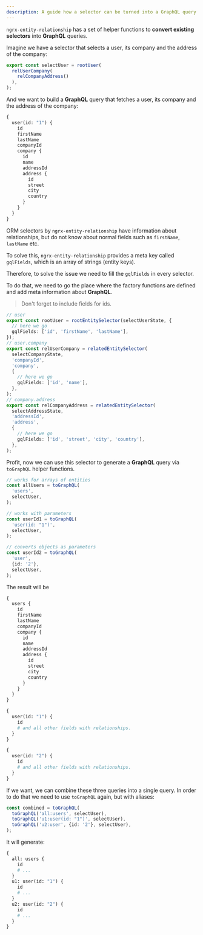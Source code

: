```yaml
---
description: A guide how a selector can be turned into a GraphQL query
---
```


`ngrx-entity-relationship` has a set of helper functions to **convert existing selectors** into **GraphQL** queries.

Imagine we have a selector that selects a user, its company and the address of the company:

```ts
export const selectUser = rootUser(
  relUserCompany(
    relCompanyAddress()
  ),
);
```

And we want to build a **GraphQL** query that fetches a user, its company and the address of the company:

```graphql
{
  user(id: "1") {
    id
    firstName
    lastName
    companyId
    company {
      id
      name
      addressId
      address {
        id
        street
        city
        country
      }
    }
  }
}
```

ORM selectors by `ngrx-entity-relationship` have information about relationships,
but do not know about normal fields such as `firstName`, `lastName` etc.

To solve this, `ngrx-entity-relationship` provides a meta key called `gqlFields`,
which is an array of strings (entity keys).

Therefore, to solve the issue we need to fill the `gqlFields` in every selector.

To do that, we need to go the place where the factory functions are defined
and add meta information about **GraphQL**.

> Don't forget to include fields for ids.

```ts
// user
export const rootUser = rootEntitySelector(selectUserState, {
  // here we go
  gqlFields: ['id', 'firstName', 'lastName'],
});
// user.company
export const relUserCompany = relatedEntitySelector(
  selectCompanyState,
  'companyId',
  'company',
  {
    // here we go
    gqlFields: ['id', 'name'],
  },
);
// company.address
export const relCompanyAddress = relatedEntitySelector(
  selectAddressState,
  'addressId',
  'address',
  {
    // here we go
    gqlFields: ['id', 'street', 'city', 'country'],
  },
);
```

Profit, now we can use this selector to generate a **GraphQL** query via `toGraphQL` helper functions.

```ts
// works for arrays of entities
const allUsers = toGraphQL(
  'users',
  selectUser,
);

// works with parameters
const userId1 = toGraphQL(
  'user(id: "1")',
  selectUser,
);

// converts objects as parameters
const userId2 = toGraphQL(
  'user',
  {id: '2'},
  selectUser,
);
```

The result will be

```graphql
{
  users {
    id
    firstName
    lastName
    companyId
    company {
      id
      name
      addressId
      address {
        id
        street
        city
        country
      }
    }
  }
}
```

```graphql
{
  user(id: "1") {
    id
    # and all other fields with relationships.
  }
}
```

```graphql
{
  user(id: "2") {
    id
    # and all other fields with relationships.
  }
}
```

If we want, we can combine these three queries into a single query.
In order to do that we need to use `toGraphQL` again, but with aliases:

```ts
const combined = toGraphQL(
  toGraphQL('all:users', selectUser),
  toGraphQL('u1:user(id: "1")', selectUser),
  toGraphQL('u2:user', {id: '2'}, selectUser),
);
```

It will generate:

```graphql
{
  all: users {
    id
    # ...
  }
  u1: user(id: "1") {
    id
    # ...
  }
  u2: user(id: "2") {
    id
    # ...
  }
}
```
